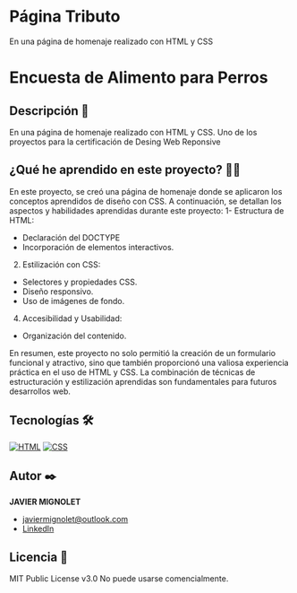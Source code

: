 # Página Tributo
En una página de homenaje realizado con HTML y CSS
# Encuesta de Alimento para Perros

## Descripción 📑

En una página de homenaje realizado con HTML y CSS. Uno de los proyectos para la certificación de Desing Web Reponsive

## ¿Qué he aprendido en este proyecto? 🙇🏻 

En este proyecto, se creó una página de homenaje donde se aplicaron los conceptos aprendidos de diseño con CSS.  A continuación, se detallan los aspectos y habilidades aprendidas durante este proyecto:
1- Estructura de HTML:
- Declaración del DOCTYPE
- Incorporación de elementos interactivos.
  
2. Estilización con CSS:
- Selectores y propiedades CSS.
- Diseño responsivo.
- Uso de imágenes de fondo.

4. Accesibilidad y Usabilidad:
- Organización del contenido.

En resumen, este proyecto no solo permitió la creación de un formulario funcional y atractivo, sino que también proporcionó una valiosa experiencia práctica en el uso de HTML y CSS. La combinación de técnicas de estructuración y estilización aprendidas son fundamentales para futuros desarrollos web.

## Tecnologías 🛠
<!-- Iconos sacados de: https://github.com/hendrasob/badges/blob/master/README.md y https://github.com/alexandresanlim/Badges4-README.md-Profile -->
[![HTML](https://img.shields.io/badge/HTML5-E34F26?style=for-the-badge&logo=html5&logoColor=white)](https://es.wikipedia.org/wiki/HTML5)
[![CSS](https://img.shields.io/badge/CSS3-1572B6?style=for-the-badge&logo=css3&logoColor=white)](https://es.wikipedia.org/wiki/CSS)



## Autor ✒️
**JAVIER MIGNOLET**

* [javiermignolet@outlook.com](javiermignolet@outlook.com)
* [LinkedIn](https://www.linkedin.com/in/javier-mignolet-66815615b/)


## Licencia 📄
MIT Public License v3.0
No puede usarse comencialmente.
